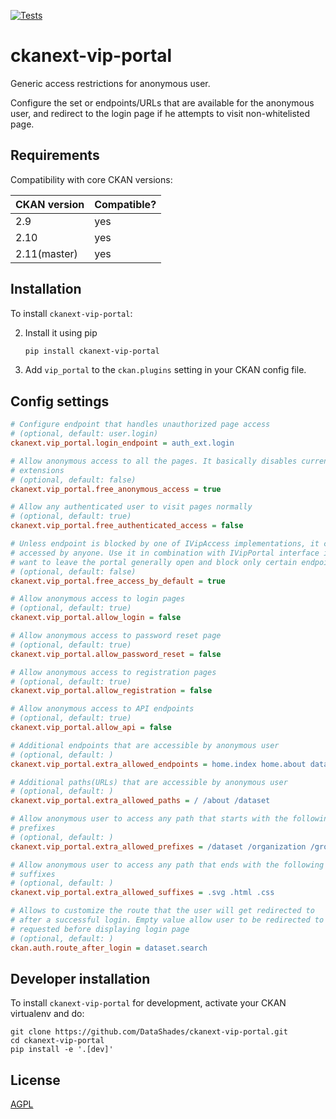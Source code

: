[![Tests](https://github.com/DataShades/ckanext-vip-portal/actions/workflows/test.yml/badge.svg?branch=master)](https://github.com/DataShades/ckanext-vip-portal/actions/workflows/test.yml)

# ckanext-vip-portal

Generic access restrictions for anonymous user.

Configure the set or endpoints/URLs that are available for the anonymous user,
and redirect to the login page if he attempts to visit non-whitelisted page.

## Requirements

Compatibility with core CKAN versions:

| CKAN version | Compatible? |
|--------------|-------------|
| 2.9          | yes         |
| 2.10         | yes         |
| 2.11(master) | yes         |


## Installation

To install `ckanext-vip-portal`:

2. Install it using pip
   ```sh
   pip install ckanext-vip-portal
   ```

3. Add `vip_portal` to the `ckan.plugins` setting in your CKAN
   config file.


## Config settings

```ini
# Configure endpoint that handles unauthorized page access
# (optional, default: user.login)
ckanext.vip_portal.login_endpoint = auth_ext.login

# Allow anonymous access to all the pages. It basically disables current
# extensions
# (optional, default: false)
ckanext.vip_portal.free_anonymous_access = true

# Allow any authenticated user to visit pages normally
# (optional, default: true)
ckanext.vip_portal.free_authenticated_access = false

# Unless endpoint is blocked by one of IVipAccess implementations, it can be
# accessed by anyone. Use it in combination with IVipPortal interface if you
# want to leave the portal generally open and block only certain endpoints
# (optional, default: false)
ckanext.vip_portal.free_access_by_default = true

# Allow anonymous access to login pages
# (optional, default: true)
ckanext.vip_portal.allow_login = false

# Allow anonymous access to password reset page
# (optional, default: true)
ckanext.vip_portal.allow_password_reset = false

# Allow anonymous access to registration pages
# (optional, default: true)
ckanext.vip_portal.allow_registration = false

# Allow anonymous access to API endpoints
# (optional, default: true)
ckanext.vip_portal.allow_api = false

# Additional endpoints that are accessible by anonymous user
# (optional, default: )
ckanext.vip_portal.extra_allowed_endpoints = home.index home.about dataset.search

# Additional paths(URLs) that are accessible by anonymous user
# (optional, default: )
ckanext.vip_portal.extra_allowed_paths = / /about /dataset

# Allow anonymous user to access any path that starts with the following
# prefixes
# (optional, default: )
ckanext.vip_portal.extra_allowed_prefixes = /dataset /organization /group /static

# Allow anonymous user to access any path that ends with the following
# suffixes
# (optional, default: )
ckanext.vip_portal.extra_allowed_suffixes = .svg .html .css

# Allows to customize the route that the user will get redirected to
# after a successful login. Empty value allow user to be redirected to the page 
# requested before displaying login page
# (optional, default: )
ckan.auth.route_after_login = dataset.search

```


## Developer installation

To install `ckanext-vip-portal` for development, activate your CKAN virtualenv and
do:

    git clone https://github.com/DataShades/ckanext-vip-portal.git
    cd ckanext-vip-portal
    pip install -e '.[dev]'


## License

[AGPL](https://www.gnu.org/licenses/agpl-3.0.en.html)
